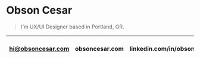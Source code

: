 # Obson Cesar

> I’m UX/UI Designer based in Portland, OR.

| hi@obsoncesar.com | obsoncesar.com | linkedin.com/in/obsoncesar | (971) 270-6121 |
| -- | -- | -- | --|

